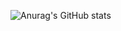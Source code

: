 ![Anurag's GitHub stats](https://github-readme-stats.vercel.app/api?username=gustafsilva&show_icons=true&theme=dark)
